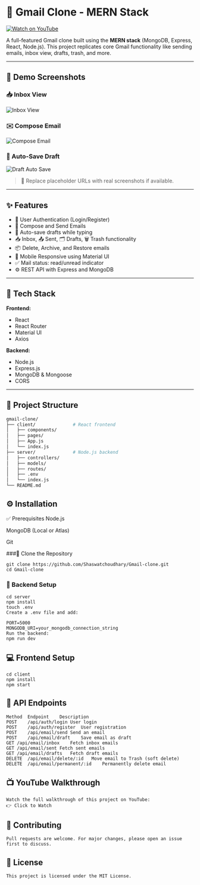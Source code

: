 # 📧 Gmail Clone - MERN Stack

[![Watch on YouTube](https://img.youtube.com/vi/W-nhAHDQEWQ/0.jpg)](https://www.youtube.com/live/W-nhAHDQEWQ?si=y-pwv2eEvklRbrI-)

A full-featured Gmail clone built using the **MERN stack** (MongoDB, Express, React, Node.js). This project replicates core Gmail functionality like sending emails, inbox view, drafts, trash, and more.

---

## 🚀 Demo Screenshots

### 📥 Inbox View
![Inbox View](https://via.placeholder.com/800x450?text=Inbox+Screenshot)

### ✉️ Compose Email
![Compose Email](https://via.placeholder.com/800x450?text=Compose+Screenshot)

### 💾 Auto-Save Draft
![Draft Auto Save](https://via.placeholder.com/800x450?text=Draft+Screenshot)

> 🔄 Replace placeholder URLs with real screenshots if available.

---

## ✨ Features

- 🔐 User Authentication (Login/Register)
- 📝 Compose and Send Emails
- 💾 Auto-save drafts while typing
- 📥 Inbox, 📤 Sent, 🗂 Drafts, 🗑 Trash functionality
- 📦 Delete, Archive, and Restore emails
- 📱 Mobile Responsive using Material UI
- ✅ Mail status: read/unread indicator
- ⚙️ REST API with Express and MongoDB

---

## 🧱 Tech Stack

**Frontend:**
- React
- React Router
- Material UI
- Axios

**Backend:**
- Node.js
- Express.js
- MongoDB & Mongoose
- CORS

---

## 📁 Project Structure

```bash
gmail-clone/
├── client/              # React frontend
│   ├── components/
│   ├── pages/
│   ├── App.js
│   └── index.js
├── server/              # Node.js backend
│   ├── controllers/
│   ├── models/
│   ├── routes/
│   ├── .env
│   └── index.js
└── README.md
```
## ⚙️ Installation
✅ Prerequisites
Node.js

MongoDB (Local or Atlas)

Git

###🔧 Clone the Repository
```
git clone https://github.com/Shaswatchoudhary/Gmail-clone.git
cd Gmail-clone
```
### 🔌 Backend Setup
```
cd server
npm install
touch .env
Create a .env file and add:
```
```
PORT=5000
MONGODB_URI=your_mongodb_connection_string
Run the backend:
npm run dev
```
## 💻 Frontend Setup
```
cd client
npm install
npm start
```


## 📡 API Endpoints
```
Method	Endpoint	Description
POST	/api/auth/login	User login
POST	/api/auth/register	User registration
POST	/api/email/send	Send an email
POST	/api/email/draft	Save email as draft
GET	/api/email/inbox	Fetch inbox emails
GET	/api/email/sent	Fetch sent emails
GET	/api/email/drafts	Fetch draft emails
DELETE	/api/email/delete/:id	Move email to Trash (soft delete)
DELETE	/api/email/permanent/:id	Permanently delete email
```
## 📺 YouTube Walkthrough
```
Watch the full walkthrough of this project on YouTube:
👉 Click to Watch
```

## 🤝 Contributing
```
Pull requests are welcome. For major changes, please open an issue first to discuss.
```
## 📝 License
```
This project is licensed under the MIT License.
```

